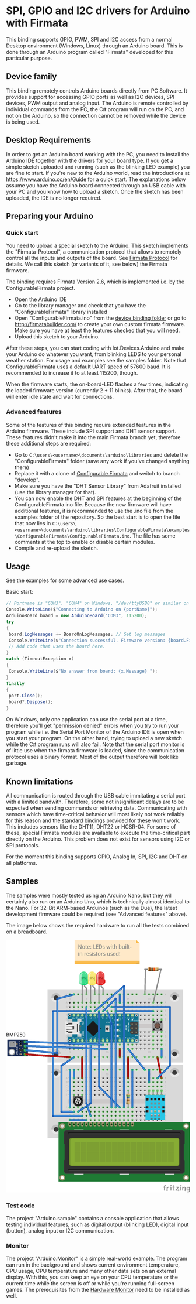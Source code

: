 # SPI, GPIO and I2C drivers for Arduino with Firmata

This binding supports GPIO, PWM, SPI and I2C access from a normal Desktop environment (Windows, Linux) through an Arduino board. This is done through an Arduino program called "Firmata" developed for this particular purpose.

## Device family

This binding remotely controls Arduino boards directly from PC Software. It provides support for accessing GPIO ports as well as I2C devices, SPI devices, PWM output and analog input. The Arduino is remote controlled by individual commands from the PC, the C# program will run on the PC, and not on the Arduino, so the connection cannot be removed while the device is being used.

## Desktop Requirements

In order to get an Arduino board working with the PC, you need to Install the Arduino IDE together with the drivers for your board type. If you get a simple sketch uploaded and running (such as the blinking LED example) you are fine to start. If you're new to the Arduino world, read the introductions at <https://www.arduino.cc/en/Guide> for a quick start. The explanations below assume you have the Arduino board connected through an USB cable with your PC and you know how to upload a sketch. Once the sketch has been uploaded, the IDE is no longer required.

## Preparing your Arduino

### Quick start

You need to upload a special sketch to the Arduino. This sketch implements the "Firmata-Protocol", a communication protocol that allows to remotely control all the inputs and outputs of the board. See [Firmata Protocol](https://github.com/firmata/protocol/blob/master/protocol.md) for details. We call this sketch (or variants of it, see below) the Firmata firmware.

The binding requires Firmata Version 2.6, which is implemented i.e. by the ConfigurableFirmata project.

- Open the Arduino IDE
- Go to the library manager and check that you have the "ConfigurableFirmata" library installed
- Open "ConfigurableFirmata.ino" from the [device binding folder](./ConfigurableFirmata/ConfigurableFirmata.ino) or go to <http://firmatabuilder.com/> to create your own custom firmata firmware. Make sure you have at least the features checked that you will need.
- Upload this sketch to your Arduino.

After these steps, you can start coding with Iot.Devices.Arduino and make your Arduino do whatever you want, from blinking LEDS to your personal weather station. For usage and examples see the samples folder. Note that ConfigurableFirmata uses a default UART speed of 57600 baud. It is recommended to increase it to at least 115200, though.

When the firmware starts, the on-board-LED flashes a few times, indicating the loaded firmware version (currently 2 + 11 blinks). After that, the board will enter idle state and wait for connections.

### Advanced features

Some of the features of this binding require extended features in the Arduino firmware. These include SPI support and DHT sensor support. These features didn't make it into the main Firmata branch yet, therefore these additional steps are required:

- Go to `C:\users\<username>\documents\arduino\libraries` and delete the "ConfigurableFirmata" folder (save any work if you've changed anything there)
- Replace it with a clone of [Configurable Firmata](https://github.com/pgrawehr/ConfigurableFirmata) and switch to branch "develop".
- Make sure you have the "DHT Sensor Library" from Adafruit installed (use the library manager for that).
- You can now enable the DHT and SPI features at the beginning of the ConfigurableFirmata.ino file. Because the new firmware will have additional features, it is recommended to use the .ino file from the examples folder of the repository. So the best start is to open the file that now lies in `C:\users\<username>\documents\arduino\libraries\ConfigurableFirmata\examples\ConfigurableFirmata\ConfigurableFirmata.ino`. The file has some comments at the top to enable or disable certain modules.
- Compile and re-upload the sketch.

## Usage

See the examples for some advanced use cases.

Basic start:

```csharp
// Portname is "COM3", "COM4" on Windows, "/dev/ttyUSB0" or similar on linux
Console.WriteLine($"Connecting to Arduino on {portName}");
ArduinoBoard board = new ArduinoBoard("COM3", 115200);
try
{
 board.LogMessages += BoardOnLogMessages; // Get log messages
 Console.WriteLine($"Connection successful. Firmware version: {board.FirmwareVersion}, Builder: {board.FirmwareName}");
 // Add code that uses the board here.
}
catch (TimeoutException x)
{
 Console.WriteLine($"No answer from board: {x.Message} ");
}
finally
{
 port.Close();
 board?.Dispose();
}

```

On Windows, only one application can use the serial port at a time, therefore you'll get "permission denied" errors when you try to run your program while i.e. the Serial Port Monitor of the Arduino IDE is open when you start your program. On the other hand, trying to upload a new sketch while the C# program runs will also fail. Note that the serial port monitor is of little use when the firmata firmware is loaded, since the communication protocol uses a binary format. Most of the output therefore will look like garbage.

## Known limitations

All communication is routed through the USB cable immitating a serial port with a limited bandwith. Therefore, some not insignificant delays are to be expected when sending commands or retrieving data. Communicating with sensors which have time-critical behavior will most likely not work reliably for this reason and the standard bindings provided for these won't work. This includes sensors like the DHT11, DHT22 or HCSR-04. For some of these, special Firmata modules are available to execute the time-critical part directly on the Arduino. This problem does not exist for sensors using I2C or SPI protocols.

For the moment this binding supports GPIO, Analog In, SPI, I2C and DHT on all platforms.

## Samples

The samples were mostly tested using an Arduino Nano, but they will certainly also run on an Arduino Uno, which is technically almost identical to the Nano. For 32-Bit ARM-based Arduinos (such as the Due), the latest development firmware could be required (see "Advanced features" above).

The image below shows the required hardware to run all the tests combined on a breadboard.

![select branch](ArduinoSample_Monitor.png)

### Test code

The project "Arduino.sample" contains a console application that allows testing individual features, such as digital output (blinking LED), digital input (button), analog input or I2C communication.

### Monitor

The project "Arduino.Monitor" is a simple real-world example. The program can run in the background and shows current environment temperature, CPU usage, CPU temperature and many other data sets on an external display. With this, you can keep an eye on your CPU temperature or the current time while the screen is off or while you're running full-screen games. The prerequisites from the [Hardware Monitor](../HardwareMonitor/README.md) need to be installed as well.
